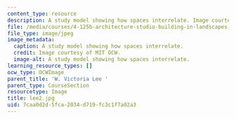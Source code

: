 ```yaml
---
content_type: resource
description: A study model showing how spaces interrelate. Image courtesy of MIT OCW.
file: /media/courses/4-125b-architecture-studio-building-in-landscapes-fall-2005/7caa0d2d5fca2034d719fc3c1f7a02a3_lee2.jpg
file_type: image/jpeg
image_metadata:
  caption: A study model showing how spaces interrelate.
  credit: Image courtesy of MIT OCW.
  image-alt: A study model showing how spaces interrelate.
learning_resource_types: []
ocw_type: OCWImage
parent_title: 'W. Victoria Lee '
parent_type: CourseSection
resourcetype: Image
title: lee2.jpg
uid: 7caa0d2d-5fca-2034-d719-fc3c1f7a02a3
---
```

